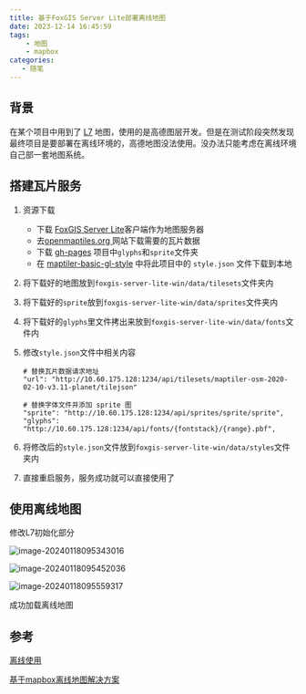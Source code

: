 ```yaml
---
title: 基于FoxGIS Server Lite部署离线地图
date: 2023-12-14 16:45:59
tags:
    - 地图
    - mapbox
categories:
   - 随笔   
---
```


## 背景

在某个项目中用到了 [L7](https://l7.antv.antgroup.com/tutorial/l7) 地图，使用的是高德图层开发。但是在测试阶段突然发现最终项目是要部署在离线环境的，高德地图没法使用。没办法只能考虑在离线环境自己部一套地图系统。

<!-- more -->

## 搭建瓦片服务

1. 资源下载

   - 下载 [FoxGIS Server Lite](https://jingsam.github.io/foxgis-server-lite/#/deploy)客户端作为地图服务器
   - 去[openmaptiles.org ](https://data.maptiler.com/downloads/planet/)网站下载需要的瓦片数据
   - 下载 [gh-pages](https://github.com/lzxue/font-glyphs/tree/gh-pages) 项目中```glyphs```和```sprite```文件夹
   - 在 [maptiler-basic-gl-style](https://github.com/openmaptiles/maptiler-basic-gl-style) 中将此项目中的 `style.json` 文件下载到本地

2. 将下载好的地图放到```foxgis-server-lite-win/data/tilesets```文件夹内

3. 将下载好的```sprite```放到```foxgis-server-lite-win/data/sprites```文件夹内

4. 将下载好的```glyphs```里文件拷出来放到```foxgis-server-lite-win/data/fonts```文件内

5. 修改```style.json```文件中相关内容

   ```
   # 替换瓦片数据请求地址
   "url": "http://10.60.175.128:1234/api/tilesets/maptiler-osm-2020-02-10-v3.11-planet/tilejson"
   
   # 替换字体文件并添加 sprite 图
   "sprite": "http://10.60.175.128:1234/api/sprites/sprite/sprite",
   "glyphs": "http://10.60.175.128:1234/api/fonts/{fontstack}/{range}.pbf",
   
   ```

6. 将修改后的```style.json```文件放到```foxgis-server-lite-win/data/styles```文件夹内

7. 直接重启服务，服务成功就可以直接使用了

## 使用离线地图

修改L7初始化部分

![image-20240118095343016](https://s2.loli.net/2024/01/18/4X1iWuvSgEZytLh.png)

![image-20240118095452036](https://s2.loli.net/2024/01/18/awdQR718chJ9oqY.png)

![image-20240118095559317](https://s2.loli.net/2024/01/18/4WElzHKSwoUY7sQ.png)

成功加载离线地图

## 参考

[离线使用](https://l7.antv.antgroup.com/tutorial/map/offline)

[基于mapbox离线地图解决方案](https://juejin.cn/post/6884144929098956813)
